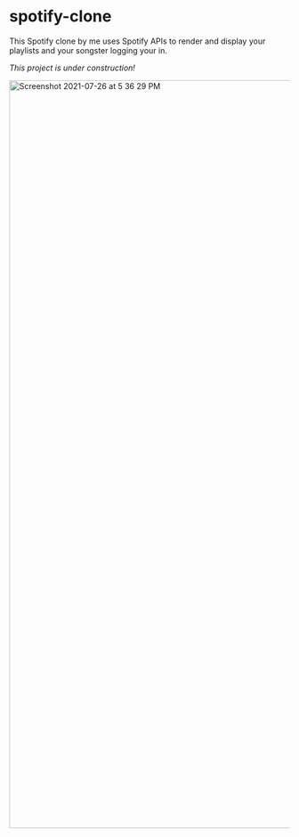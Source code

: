 # spotify-clone
This Spotify clone by me uses Spotify APIs to render and display your playlists and your songster logging your in. 

*This project is under construction!*

<img width="1344" alt="Screenshot 2021-07-26 at 5 36 29 PM" src="https://user-images.githubusercontent.com/72748253/126988414-7daf41db-57c9-4ba1-b4dd-81dbd3c62744.png">
